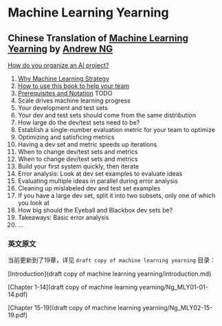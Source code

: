 # Machine Learning Yearning
## Chinese Translation of [Machine Learning Yearning]((http://www.mlyearning.org/)) by [Andrew NG](http://www.andrewng.org/)
[How do you organize an AI project?](How-do-you-organize-an-AI-project.md)
1. [Why Machine Learning Strategy](why-machine-learning-strategy.md) 
2. [How to use this book to help your team](how-to-use-this-book-to-help-your-team.md)
3. [Prerequisites and Notation](prerequisites-and-notation.md)
TODO
4. Scale drives machine learning progress 
5. Your development and test sets 
6. Your dev and test sets should come from the same distribution 
7. How large do the dev/test sets need to be? 
8. Establish a single-number evaluation metric for your team to optimize 
9. Optimizing and satisficing metrics 
10. Having a dev set and metric speeds up iterations 
11. When to change dev/test sets and metrics 
12. When to change dev/test sets and metrics 
13. Build your first system quickly, then iterate 
14. Error analysis: Look at dev set examples to evaluate ideas 
15. Evaluating multiple ideas in parallel during error analysis 
16. Cleaning up mislabeled dev and test set examples 
17. If you have a large dev set, split it into two subsets, only one of which you look at 
18. How big should the Eyeball and Blackbox dev sets be? 
19. Takeaways: Basic error analysis 
20. ...

### 英文原文

当前更新到了19章，详见 `draft copy of machine learning yearning` 目录：

[Introduction](draft copy of machine learning yearning/introduction.md)

[Chapter 1-14](draft copy of machine learning yearning/Ng_MLY01-01-14.pdf)

[Chapter 15-19](draft copy of machine learning yearning/Ng_MLY02-15-19.pdf)
